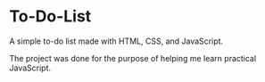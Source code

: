 # To-Do-List
A simple to-do list made with HTML, CSS, and JavaScript.

The project was done for the purpose of helping me learn practical JavaScript.
